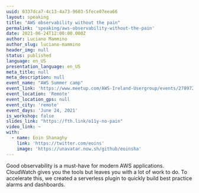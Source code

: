 ```yaml
---
uuid: 0337dca7-4c13-4a73-9603-5fece07eea66
layout: speaking
title: "AWS observability without the pain"
permalink: 'speaking/aws-observability-without-the-pain'
date: 2021-06-24T12:00:00.000Z
author: Luciano Mammino
author_slug: luciano-mammino
header_img: null
status: published
language: en_US
presentation_language: en_US
meta_title: null
meta_description: null
event_name: "AWS Summer camp"
event_link: 'https://www.meetup.com/AWS-Ireland-Usergroup/events/278972118/'
event_location: 'Remote'
event_location_gps: null
event_city: 'remote'
event_days: 'June 24, 2021'
is_workshop: false
slides_link: "https://fth.link/o11y-no-pain"
video_link: ~
with:
  - name: Eoin Shanaghy
    link: 'https://twitter.com/eoins'
    image: 'https://unavatar.now.sh/github/eoinsha'
---
```


Good observability is a must-have for modern AWS applications. CloudWatch gives you the tools but leaves you with a lot of work to do. To accelerate this, we created a serverless plugin to quickly build best practice alarms and dashboards.
